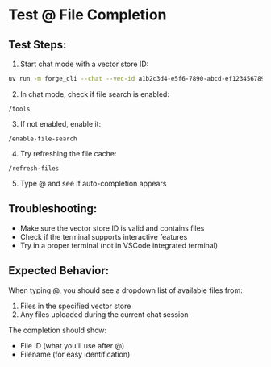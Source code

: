 # Test @ File Completion

## Test Steps:

1. Start chat mode with a vector store ID:
```bash
uv run -m forge_cli --chat --vec-id a1b2c3d4-e5f6-7890-abcd-ef1234567890
```

2. In chat mode, check if file search is enabled:
```
/tools
```

3. If not enabled, enable it:
```
/enable-file-search
```

4. Try refreshing the file cache:
```
/refresh-files
```

5. Type @ and see if auto-completion appears

## Troubleshooting:

- Make sure the vector store ID is valid and contains files
- Check if the terminal supports interactive features
- Try in a proper terminal (not in VSCode integrated terminal)

## Expected Behavior:

When typing @, you should see a dropdown list of available files from:
1. Files in the specified vector store
2. Any files uploaded during the current chat session

The completion should show:
- File ID (what you'll use after @)
- Filename (for easy identification)